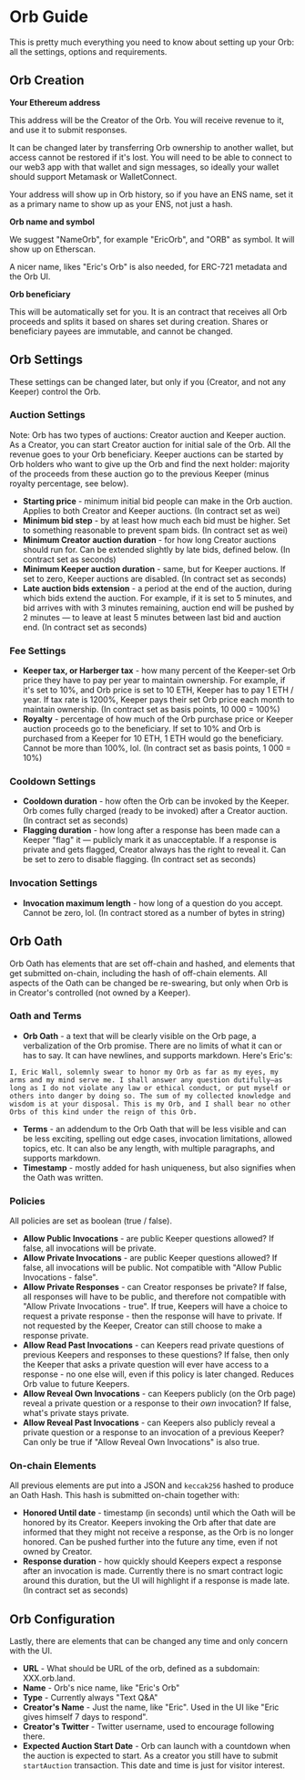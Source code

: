 # Orb Guide

This is pretty much everything you need to know about setting up your Orb: all the settings, options and requirements.

## Orb Creation

**Your Ethereum address**

This address will be the Creator of the Orb. You will receive revenue to it, and use it to submit responses.

It can be changed later by transferring Orb ownership to another wallet, but access cannot be restored if it's lost. You will need to be able to connect to our web3 app with that wallet and sign messages, so ideally your wallet should support Metamask or WalletConnect.

Your address will show up in Orb history, so if you have an ENS name, set it as a primary name to show up as your ENS, not just a hash.

**Orb name and symbol**

We suggest "NameOrb", for example "EricOrb", and "ORB" as symbol. It will show up on Etherscan.

A nicer name, likes "Eric's Orb" is also needed, for ERC-721 metadata and the Orb UI.

**Orb beneficiary**

This will be automatically set for you. It is an contract that receives all Orb proceeds and splits it based on shares set during creation. Shares or beneficiary payees are immutable, and cannot be changed.

## Orb Settings

These settings can be changed later, but only if you (Creator, and not any Keeper) control the Orb.

### Auction Settings

Note: Orb has two types of auctions: Creator auction and Keeper auction. As a Creator, you can start Creator auction for initial sale of the Orb. All the revenue goes to your Orb beneficiary. Keeper auctions can be started by Orb holders who want to give up the Orb and find the next holder: majority of the proceeds from these auction go to the previous Keeper (minus royalty percentage, see below).

- **Starting price** - minimum initial bid people can make in the Orb auction. Applies to both Creator and Keeper auctions. (In contract set as wei)
- **Minimum bid step** - by at least how much each bid must be higher. Set to something reasonable to prevent spam bids. (In contract set as wei)
- **Minimum Creator auction duration** - for how long Creator auctions should run for. Can be extended slightly by late bids, defined below. (In contract set as seconds)
- **Minimum Keeper auction duration** - same, but for Keeper auctions. If set to zero, Keeper auctions are disabled. (In contract set as seconds)
- **Late auction bids extension** - a period at the end of the auction, during which bids extend the auction. For example, if it is set to 5 minutes, and bid arrives with with 3 minutes remaining, auction end will be pushed by 2 minutes — to leave at least 5 minutes between last bid and auction end. (In contract set as seconds)

### Fee Settings

- **Keeper tax, or Harberger tax** - how many percent of the Keeper-set Orb price they have to pay per year to maintain ownership. For example, if it's set to 10%, and Orb price is set to 10 ETH, Keeper has to pay 1 ETH / year. If tax rate is 1200%, Keeper pays their set Orb price each month to maintain ownership. (In contract set as basis points, 10 000 = 100%)
- **Royalty** - percentage of how much of the Orb purchase price or Keeper auction proceeds go to the beneficiary. If set to 10% and Orb is purchased from a Keeper for 10 ETH, 1 ETH would go the beneficiary. Cannot be more than 100%, lol. (In contract set as basis points, 1 000 = 10%)

### Cooldown Settings

- **Cooldown duration** - how often the Orb can be invoked by the Keeper. Orb comes fully charged (ready to be invoked) after a Creator auction. (In contract set as seconds)
- **Flagging duration** - how long after a response has been made can a Keeper "flag" it — publicly mark it as unacceptable. If a response is private and gets flagged, Creator always has the right to reveal it. Can be set to zero to disable flagging. (In contract set as seconds)

### Invocation Settings

- **Invocation maximum length** - how long of a question do you accept. Cannot be zero, lol. (In contract stored as a number of bytes in string)

## Orb Oath

Orb Oath has elements that are set off-chain and hashed, and elements that get submitted on-chain, including the hash of off-chain elements. All aspects of the Oath can be changed be re-swearing, but only when Orb is in Creator's controlled (not owned by a Keeper).

### Oath and Terms

- **Orb Oath** - a text that will be clearly visible on the Orb page, a verbalization of the Orb promise. There are no limits of what it can or has to say. It can have newlines, and supports markdown. Here's Eric's:

```
I, Eric Wall, solemnly swear to honor my Orb as far as my eyes, my arms and my mind serve me. I shall answer any question dutifully—as long as I do not violate any law or ethical conduct, or put myself or others into danger by doing so. The sum of my collected knowledge and wisdom is at your disposal. This is my Orb, and I shall bear no other Orbs of this kind under the reign of this Orb.
```

- **Terms** - an addendum to the Orb Oath that will be less visible and can be less exciting, spelling out edge cases, invocation limitations, allowed topics, etc. It can also be any length, with multiple paragraphs, and supports markdown.
- **Timestamp** - mostly added for hash uniqueness, but also signifies when the Oath was written.

### Policies

All policies are set as boolean (true / false).

- **Allow Public Invocations** - are public Keeper questions allowed? If false, all invocations will be private.
- **Allow Private Invocations** - are public Keeper questions allowed? If false, all invocations will be public. Not compatible with "Allow Public Invocations - false".
- **Allow Private Responses** - can Creator responses be private? If false, all responses will have to be public, and therefore not compatible with "Allow Private Invocations - true". If true, Keepers will have a choice to request a private response - then the response will have to private. If not requested by the Keeper, Creator can still choose to make a response private.
- **Allow Read Past Invocations** - can Keepers read private questions of previous Keepers and responses to these questions? If false, then only the Keeper that asks a private question will ever have access to a response - no one else will, even if this policy is later changed. Reduces Orb value to future Keepers.
- **Allow Reveal Own Invocations** - can Keepers publicly (on the Orb page) reveal a private question or a response to their *own* invocation? If false, what's private stays private.
- **Allow Reveal Past Invocations** - can Keepers also publicly reveal a private question or a response to an invocation of a previous Keeper? Can only be true if "Allow Reveal Own Invocations" is also true.

### On-chain Elements

All previous elements are put into a JSON and `keccak256` hashed to produce an Oath Hash. This hash is submitted on-chain together with:

- **Honored Until date** - timestamp (in seconds) until which the Oath will be honored by its Creator. Keepers invoking the Orb after that date are informed that they might not receive a response, as the Orb is no longer honored. Can be pushed further into the future any time, even if not owned by Creator.
- **Response duration** - how quickly should Keepers expect a response after an invocation is made. Currently there is no smart contract logic around this duration, but the UI will highlight if a response is made late. (In contract set as seconds)

## Orb Configuration

Lastly, there are elements that can be changed any time and only concern with the UI.

- **URL** - What should be URL of the orb, defined as a subdomain: XXX.orb.land.
- **Name** - Orb's nice name, like "Eric's Orb"
- **Type** - Currently always "Text Q&A"
- **Creator's Name** - Just the name, like "Eric". Used in the UI like "Eric gives himself 7 days to respond".
- **Creator's Twitter** - Twitter username, used to encourage following there.
- **Expected Auction Start Date** - Orb can launch with a countdown when the auction is expected to start. As a creator you still have to submit `startAuction` transaction. This date and time is just for visitor interest.
